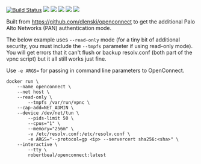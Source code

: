 
[![Build Status](https://travis-ci.org/robertbeal/openconnect.svg?branch=master)](https://travis-ci.org/robertbeal/openconnect)
[![](https://images.microbadger.com/badges/image/robertbeal/openconnect.svg)](https://microbadger.com/images/robertbeal/openconnect "Get your own image badge on microbadger.com")
[![](https://images.microbadger.com/badges/version/robertbeal/openconnect.svg)](https://microbadger.com/images/robertbeal/openconnect "Get your own version badge on microbadger.com")
[![](https://img.shields.io/docker/pulls/robertbeal/openconnect.svg)](https://hub.docker.com/r/robertbeal/openconnect/)
[![](https://img.shields.io/docker/stars/robertbeal/openconnect.svg)](https://hub.docker.com/r/robertbeal/openconnect/)
[![](https://img.shields.io/docker/automated/robertbeal/openconnect.svg)](https://hub.docker.com/r/robertbeal/openconnect/)

Built from https://github.com/dlenski/openconnect to get the additional Palo Alto Networks (PAN) authentication mode.

The below example uses `--read-only` mode (for a tiny bit of additional security, you must include the `--tmpfs` parameter if using read-only mode). You will get errors that it can't flush or backup resolv.conf (both part of the vpnc script) but it all still works just fine. 

Use `-e ARGS=` for passing in command line parameters to OpenConnect.

```
docker run \
	--name openconnect \
	--net host \
	--read-only \
        --tmpfs /var/run/vpnc \
	--cap-add=NET_ADMIN \
	--device /dev/net/tun \
        --pids-limit 50 \
        --cpus="1" \
        --memory="256m" \
        -v /etc/resolv.conf:/etc/resolv.conf \
        -e ARGS="--protocol=gp <ip> --servercert sha256:<sha>" \
	--interactive \
        --tty \
        robertbeal/openconnect:latest
```
